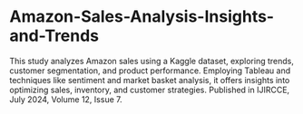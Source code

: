 # Amazon-Sales-Analysis-Insights-and-Trends
This study analyzes Amazon sales using a Kaggle dataset, exploring trends, customer segmentation, and product performance. Employing Tableau and techniques like sentiment and market basket analysis, it offers insights into optimizing sales, inventory, and customer strategies. Published in IJIRCCE, July 2024, Volume 12, Issue 7.
